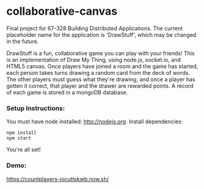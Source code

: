 # collaborative-canvas
Final project for 67-328 Building Distributed Applications. The current placeholder name for the application is 'DrawStuff', which may be changed in the future.

DrawStuff is a fun, collaborative game you can play with your friends! This is an implementation of Draw My Thing, using node.js, socket.io, and HTML5 canvas. Once players have joined a room and the game has started, each person takes turns drawing a random card from the deck of words. The other players must guess what they're drawing, and once a player has gotten it correct, that player and the drawer are rewarded points. A record of each game is stored in a mongoDB database. 

### Setup Instructions:
You must have node installed: http://nodejs.org. Install dependencies:
```
npm install
npm start
```


You're all set!

### Demo:
https://countplayers-jocuttskwb.now.sh/
